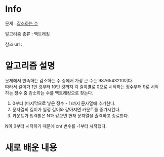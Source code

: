 # Info

  

문제 : [감소하는 수](https://www.acmicpc.net/problem/1038)

알고리즘 종류 : 백트래킹

참조 url :

  

# 알고리즘 설명
문제에서 만족하는 감소하는 수 중에서 가장 큰 수는 9876543210이다.  
따라서 길이가 1인 것부터 10인 것까지 각 길이별로 0으로 시작하는 정수부터 9로 시작하는 정수 중 감소하는 수를 백트래킹으로 찾는다.
1. 0부터 (마지막으로 넣은 정수 - 1)까지 문자열에 추가한다.
2. 문자열의 길이가 일정 길이와 같아지면 카운트를 증가시킨다.
3. 카운트가 입력받은 N과 같으면 현재 문자열을 출력하고 종료한다.

N이 0부터 시작하기 때문에 cnt 변수를 -1부터 시작했다.

# 새로 배운 내용
